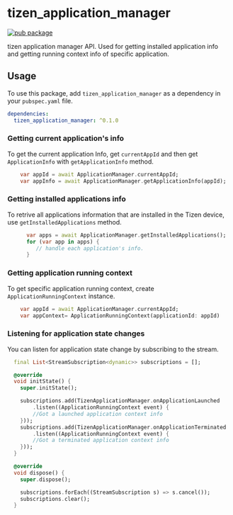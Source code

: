 # tizen_application_manager

 [![pub package](https://img.shields.io/pub/v/tizen_application_manager.svg)](https://pub.dev/packages/tizen_application_manager)

tizen application manager API. Used for getting installed application info and getting running context info of specific application.

## Usage

To use this package, add `tizen_application_manager` as a dependency in your `pubspec.yaml` file.

```yaml
dependencies:
  tizen_application_manager: ^0.1.0
```

### Getting current application's info

To get the current application Info, get `currentAppId` and then get `ApplicationInfo` with `getApplicationInfo` method.

```dart
    var appId = await ApplicationManager.currentAppId;
    var appInfo = await ApplicationManager.getApplicationInfo(appId);
```

### Getting installed applications info

To retrive all applications information that are installed in the Tizen device, use `getInstalledApplications` method.

```dart
      var apps = await ApplicationManager.getInstalledApplications();
      for (var app in apps) {
         // handle each application's info.
      }
```

### Getting application running context

To get specific application running context, create `ApplicationRunningContext` instance.

```dart
    var appId = await ApplicationManager.currentAppId;
    var appContext= ApplicationRunningContext(applicationId: appId)
```

### Listening for application state changes

You can listen for application state change by subscribing to the stream.

```dart
  final List<StreamSubscription<dynamic>> subscriptions = [];

  @override
  void initState() {
    super.initState();

    subscriptions.add(TizenApplicationManager.onApplicationLaunched
        .listen((ApplicationRunningContext event) {
        //Got a launched application context info
    }));
    subscriptions.add(TizenApplicationManager.onApplicationTerminated
        .listen((ApplicationRunningContext event) {
        //Got a terminated application context info
    }));
  }

  @override
  void dispose() {
    super.dispose();

    subscriptions.forEach((StreamSubscription s) => s.cancel());
    subscriptions.clear();
  }
```
